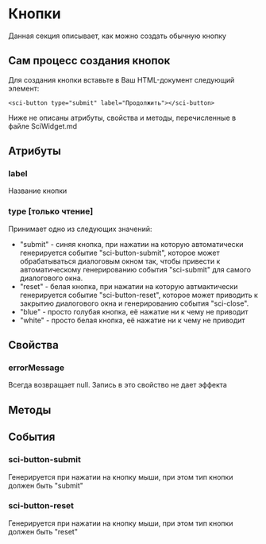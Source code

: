 # Кнопки

Данная секция описывает, как можно создать обычную кнопку

## Сам процесс создания кнопок

Для создания кнопки вставьте в Ваш HTML-документ следующий элемент:

```
<sci-button type="submit" label="Продолжить"></sci-button>
```

Ниже не описаны атрибуты, свойства и методы, перечисленные в файле SciWidget.md

## Атрибуты

### label

Название кнопки

### type [только чтение]

Принимает одно из следующих значений:
* "submit" - синяя кнопка, при нажатии на которую автоматически генерируется событие "sci-button-submit",
которое может обрабатываться диалоговым окном так, чтобы привести к автоматическому генерированию события
"sci-submit" для самого диалогового окна.
* "reset" - белая кнопка, при нажатии на которую автмактически генерируется событие "sci-button-reset",
которое может приводить к закрытию диалогового окна и генерированию события "sci-close".
* "blue" - просто голубая кнопка, её нажатие ни к чему не приводит
* "white" - просто белая кнопка, её нажатие ни к чему не приводит

## Свойства

### errorMessage

Всегда возвращает null. Запись в это свойство не дает эффекта

## Методы

## События

### sci-button-submit

Генерируется при нажатии на кнопку мыши, при этом тип кнопки должен быть "submit"

### sci-button-reset

Генерируется при нажатии на кнопку мыши, при этом тип кнопки должен быть "reset"
